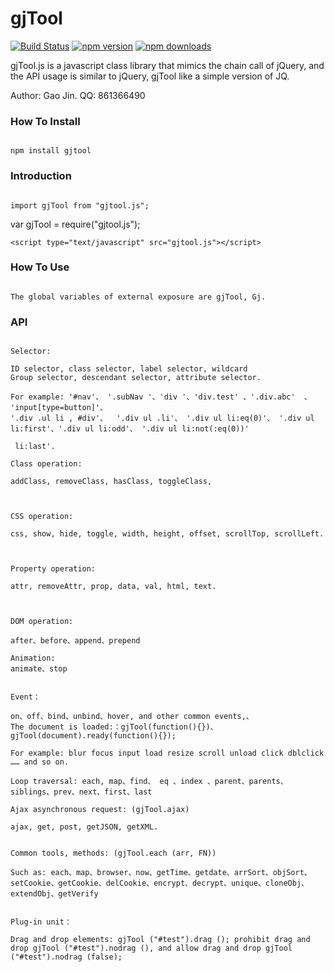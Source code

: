 ﻿# gjTool

[![Build Status](https://travis-ci.org/gjTool/gjTool.svg?branch=master)](https://travis-ci.org/gjTool/gjTool)
[![npm version](https://img.shields.io/npm/v/gjtool.svg)](https://www.npmjs.com/package/gjtool)
[![npm downloads](https://img.shields.io/npm/dt/gjtool.svg)](https://www.npmjs.com/package/gjtool)

gjTool.js is a javascript class library that mimics the chain call of jQuery, and the API usage is similar to jQuery, gjTool like a simple version of JQ.

Author: Gao Jin. QQ: 861366490

### How To Install
```

npm install gjtool

```

### Introduction
```

import gjTool from "gjtool.js";
```
var gjTool = require("gjtool.js");
```
<script type="text/javascript" src="gjtool.js"></script>

```

### How To Use
```

The global variables of external exposure are gjTool, Gj.

```

### API
```

Selector:

ID selector, class selector, label selector, wildcard
Group selector, descendant selector, attribute selector.

For example: '#nav'、 '.subNav '、'div '、'div.test' 、'.div.abc'  、 'input[type=button]'、
'.div .ul li , #div'、  '.div ul .li'、 '.div ul li:eq(0)'、 '.div ul li:first'、'.div ul li:odd'、 '.div ul li:not(:eq(0))'

 li:last'.

Class operation:

addClass, removeClass, hasClass, toggleClass,



CSS operation:

css, show, hide, toggle, width, height, offset, scrollTop, scrollLeft.



Property operation:

attr, removeAttr, prop, data, val, html, text.



DOM operation:

after、before、append、prepend

Animation:
animate、stop


Event：

on、off、bind、unbind、hover, and other common events,、
The document is loaded:：gjTool(function(){})、gjTool(document).ready(function(){});

For example: blur focus input load resize scroll unload click dblclick …… and so on.

Loop traversal: each, map、find、 eq 、index 、parent、parents、siblings、prev、next、first、last

Ajax asynchronous request: (gjTool.ajax)

ajax, get, post, getJSON, getXML.


Common tools, methods: (gjTool.each (arr, FN))

Such as: each、map、browser、now、getTime、getdate、arrSort、objSort、setCookie、getCookie、delCookie、encrypt、decrypt、unique、cloneObj、extendObj、getVerify


Plug-in unit：

Drag and drop elements: gjTool ("#test").drag (); prohibit drag and drop gjTool ("#test").nodrag (), and allow drag and drop gjTool ("#test").nodrag (false);